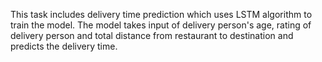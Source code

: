 This task includes delivery time prediction which uses LSTM algorithm to train the model.
The model takes input of delivery person's age, rating of delivery person and total distance from restaurant to destination and predicts the delivery time.
